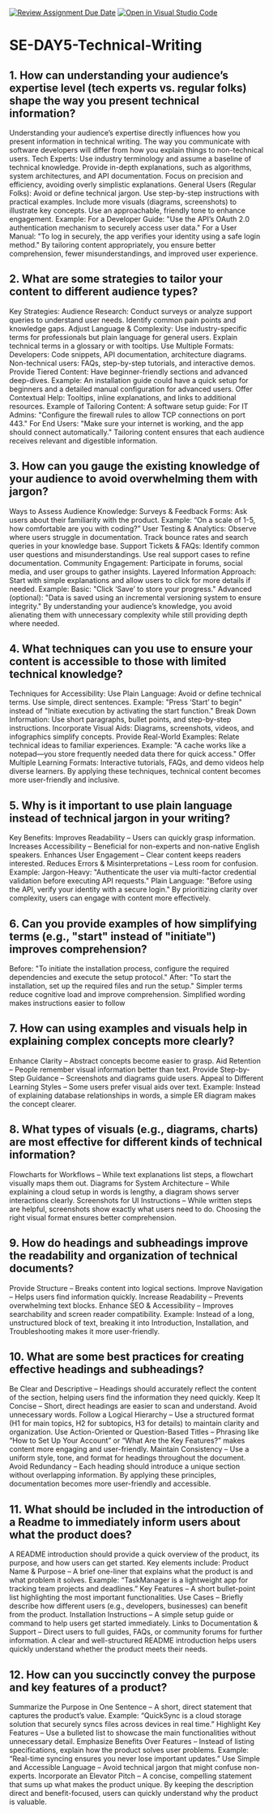 [![Review Assignment Due Date](https://classroom.github.com/assets/deadline-readme-button-22041afd0340ce965d47ae6ef1cefeee28c7c493a6346c4f15d667ab976d596c.svg)](https://classroom.github.com/a/zsAR-pyY)
[![Open in Visual Studio Code](https://classroom.github.com/assets/open-in-vscode-2e0aaae1b6195c2367325f4f02e2d04e9abb55f0b24a779b69b11b9e10269abc.svg)](https://classroom.github.com/online_ide?assignment_repo_id=18502156&assignment_repo_type=AssignmentRepo)
# SE-DAY5-Technical-Writing
## 1. How can understanding your audience’s expertise level (tech experts vs. regular folks) shape the way you present technical information?

Understanding your audience’s expertise directly influences how you present information in technical writing. The way you communicate with software developers will differ from how you explain things to non-technical users.
Tech Experts:
Use industry terminology and assume a baseline of technical knowledge.
Provide in-depth explanations, such as algorithms, system architectures, and API documentation.
Focus on precision and efficiency, avoiding overly simplistic explanations.
General Users (Regular Folks):
Avoid or define technical jargon.
Use step-by-step instructions with practical examples.
Include more visuals (diagrams, screenshots) to illustrate key concepts.
Use an approachable, friendly tone to enhance engagement.
Example:
For a Developer Guide:
"Use the API’s OAuth 2.0 authentication mechanism to securely access user data."
For a User Manual:
"To log in securely, the app verifies your identity using a safe login method."
By tailoring content appropriately, you ensure better comprehension, fewer misunderstandings, and improved user experience.

## 2. What are some strategies to tailor your content to different audience types?

Key Strategies:
Audience Research:
Conduct surveys or analyze support queries to understand user needs.
Identify common pain points and knowledge gaps.
Adjust Language & Complexity:
Use industry-specific terms for professionals but plain language for general users.
Explain technical terms in a glossary or with tooltips.
Use Multiple Formats:
Developers: Code snippets, API documentation, architecture diagrams.
Non-technical users: FAQs, step-by-step tutorials, and interactive demos.
Provide Tiered Content:
Have beginner-friendly sections and advanced deep-dives.
Example: An installation guide could have a quick setup for beginners and a detailed manual configuration for advanced users.
Offer Contextual Help:
Tooltips, inline explanations, and links to additional resources.
Example of Tailoring Content:
A software setup guide:
For IT Admins: "Configure the firewall rules to allow TCP connections on port 443."
For End Users: "Make sure your internet is working, and the app should connect automatically."
Tailoring content ensures that each audience receives relevant and digestible information.

## 3. How can you gauge the existing knowledge of your audience to avoid overwhelming them with jargon?

Ways to Assess Audience Knowledge:
Surveys & Feedback Forms:
Ask users about their familiarity with the product.
Example: “On a scale of 1-5, how comfortable are you with coding?”
User Testing & Analytics:
Observe where users struggle in documentation.
Track bounce rates and search queries in your knowledge base.
Support Tickets & FAQs:
Identify common user questions and misunderstandings.
Use real support cases to refine documentation.
Community Engagement:
Participate in forums, social media, and user groups to gather insights.
Layered Information Approach:
Start with simple explanations and allow users to click for more details if needed.
Example:
Basic: "Click ‘Save’ to store your progress."
Advanced (optional): "Data is saved using an incremental versioning system to ensure integrity."
By understanding your audience’s knowledge, you avoid alienating them with unnecessary complexity while still providing depth where needed.

## 4. What techniques can you use to ensure your content is accessible to those with limited technical knowledge?

Techniques for Accessibility:
Use Plain Language:
Avoid or define technical terms.
Use simple, direct sentences.
Example: "Press ‘Start’ to begin" instead of "Initiate execution by activating the start function."
Break Down Information:
Use short paragraphs, bullet points, and step-by-step instructions.
Incorporate Visual Aids:
Diagrams, screenshots, videos, and infographics simplify concepts.
Provide Real-World Examples:
Relate technical ideas to familiar experiences.
Example: "A cache works like a notepad—you store frequently needed data there for quick access."
Offer Multiple Learning Formats:
Interactive tutorials, FAQs, and demo videos help diverse learners.
By applying these techniques, technical content becomes more user-friendly and inclusive.

## 5. Why is it important to use plain language instead of technical jargon in your writing?

Key Benefits:
Improves Readability – Users can quickly grasp information.
Increases Accessibility – Beneficial for non-experts and non-native English speakers.
Enhances User Engagement – Clear content keeps readers interested.
Reduces Errors & Misinterpretations – Less room for confusion.
Example:
Jargon-Heavy: "Authenticate the user via multi-factor credential validation before executing API requests."
Plain Language: "Before using the API, verify your identity with a secure login."
By prioritizing clarity over complexity, users can engage with content more effectively.

## 6. Can you provide examples of how simplifying terms (e.g., "start" instead of "initiate") improves comprehension?

Before: "To initiate the installation process, configure the required dependencies and execute the setup protocol."
After: "To start the installation, set up the required files and run the setup."
Simpler terms reduce cognitive load and improve comprehension.
Simplified wording makes instructions easier to follow

## 7. How can using examples and visuals help in explaining complex concepts more clearly?

Enhance Clarity – Abstract concepts become easier to grasp.
Aid Retention – People remember visual information better than text.
Provide Step-by-Step Guidance – Screenshots and diagrams guide users.
Appeal to Different Learning Styles – Some users prefer visual aids over text.
Example:
Instead of explaining database relationships in words, a simple ER diagram makes the concept clearer.

## 8. What types of visuals (e.g., diagrams, charts) are most effective for different kinds of technical information?

Flowcharts for Workflows – While text explanations list steps, a flowchart visually maps them out.
Diagrams for System Architecture – While explaining a cloud setup in words is lengthy, a diagram shows server interactions clearly.
Screenshots for UI Instructions – While written steps are helpful, screenshots show exactly what users need to do.
Choosing the right visual format ensures better comprehension.

## 9. How do headings and subheadings improve the readability and organization of technical documents?

Provide Structure – Breaks content into logical sections.
Improve Navigation – Helps users find information quickly.
Increase Readability – Prevents overwhelming text blocks.
Enhance SEO & Accessibility – Improves searchability and screen reader compatibility.
Example:
Instead of a long, unstructured block of text, breaking it into Introduction, Installation, and Troubleshooting makes it more user-friendly.

## 10. What are some best practices for creating effective headings and subheadings?

Be Clear and Descriptive – Headings should accurately reflect the content of the section, helping users find the information they need quickly.
Keep It Concise – Short, direct headings are easier to scan and understand. Avoid unnecessary words.
Follow a Logical Hierarchy – Use a structured format (H1 for main topics, H2 for subtopics, H3 for details) to maintain clarity and organization.
Use Action-Oriented or Question-Based Titles – Phrasing like “How to Set Up Your Account” or “What Are the Key Features?” makes content more engaging and user-friendly.
Maintain Consistency – Use a uniform style, tone, and format for headings throughout the document.
Avoid Redundancy – Each heading should introduce a unique section without overlapping information.
By applying these principles, documentation becomes more user-friendly and accessible.

## 11. What should be included in the introduction of a Readme to immediately inform users about what the product does?

A README introduction should provide a quick overview of the product, its purpose, and how users can get started. Key elements include:
Product Name & Purpose – A brief one-liner that explains what the product is and what problem it solves. Example: “TaskManager is a lightweight app for tracking team projects and deadlines.”
Key Features – A short bullet-point list highlighting the most important functionalities.
Use Cases – Briefly describe how different users (e.g., developers, businesses) can benefit from the product.
Installation Instructions – A simple setup guide or command to help users get started immediately.
Links to Documentation & Support – Direct users to full guides, FAQs, or community forums for further information.
A clear and well-structured README introduction helps users quickly understand whether the product meets their needs.

## 12. How can you succinctly convey the purpose and key features of a product?

Summarize the Purpose in One Sentence – A short, direct statement that captures the product’s value. Example: “QuickSync is a cloud storage solution that securely syncs files across devices in real time.”
Highlight Key Features – Use a bulleted list to showcase the main functionalities without unnecessary detail.
Emphasize Benefits Over Features – Instead of listing specifications, explain how the product solves user problems. Example: “Real-time syncing ensures you never lose important updates.”
Use Simple and Accessible Language – Avoid technical jargon that might confuse non-experts.
Incorporate an Elevator Pitch – A concise, compelling statement that sums up what makes the product unique.
By keeping the description direct and benefit-focused, users can quickly understand why the product is valuable.


